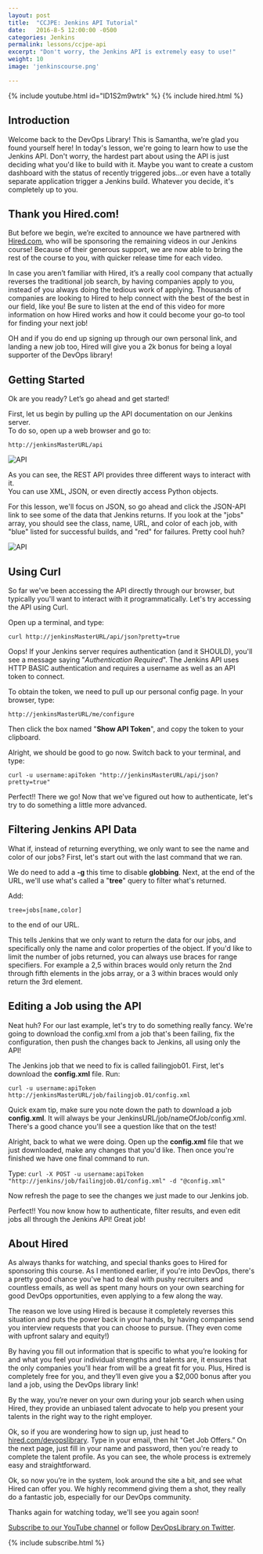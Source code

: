 ```yaml
---
layout: post
title:  "CCJPE: Jenkins API Tutorial"
date:   2016-8-5 12:00:00 -0500
categories: Jenkins
permalink: lessons/ccjpe-api
excerpt: "Don't worry, the Jenkins API is extremely easy to use!"
weight: 10
image: 'jenkinscourse.png'

---
```

{% include youtube.html id="ID1S2m9wtrk" %}
{% include hired.html %}

Introduction
------------
Welcome back to the DevOps Library! This is Samantha, we’re glad you found
yourself here!  In today's lesson, we're going to learn how to use the Jenkins
API.  Don't worry, the hardest part about using the API is just deciding what
you'd like to build with it.  Maybe you want to create a custom dashboard with
the status of recently triggered jobs…or even have a totally separate
application trigger a Jenkins build.  Whatever you decide, it's completely up
to you.

Thank you Hired.com!
--------------------
But before we begin, we’re excited to announce we have partnered with
[Hired.com](http://www.hired.com/devopslibrary),
who will be sponsoring the remaining videos in our Jenkins course! Because of
their generous support, we are now able to bring the rest of the course to you,
with quicker release time for each video.

In case you aren’t familiar with
Hired, it’s a really cool company that actually reverses the traditional job
search, by having companies apply to you, instead of you always doing the
tedious work of applying. Thousands of companies are looking to Hired to help
connect with the best of the best in our field, like you! Be sure to listen at
the end of this video for more information on how Hired works and how it could
become your go-to tool for finding your next job!

OH and if you do end up signing up through our own personal link, and landing a
new job too, Hired will give you a 2k bonus for being a loyal supporter of the
DevOps library!

Getting Started
---------------
Ok are you ready? Let’s go ahead and get started!

First, let us begin by pulling up the API documentation on our Jenkins server.  
To do so, open up a web browser and go to:


`http://jenkinsMasterURL/api`

![API](/images/api.png)

As you can see, the REST API provides three different ways to interact with it.  
You can use XML, JSON, or even directly access Python objects.

For this lesson, we'll focus on JSON, so go ahead and click the JSON-API link to
see some of the data that Jenkins returns.  If you look at the "jobs" array, you
should see the class, name, URL, and color of each job, with "blue" listed for
successful builds, and "red" for failures.  Pretty cool huh?

![API](/images/api2.png)

Using Curl
----------
So far we've been accessing the API directly through our browser, but typically you'll want to interact with it programmatically.  Let's try accessing the API using Curl.

Open up a terminal, and type:

`curl http://jenkinsMasterURL/api/json?pretty=true`

Oops!  If your Jenkins server requires authentication (and it SHOULD), you'll
see a message saying "*Authentication Required*".  The Jenkins API uses HTTP
BASIC authentication and requires a username as well as an API token to connect.

To obtain the token, we need to pull up our personal config page.  In your
browser, type:

`http://jenkinsMasterURL/me/configure`

Then click the box named "**Show API Token**", and copy the token to your
clipboard.

Alright, we should be good to go now.  Switch back to your terminal, and type:

`curl -u username:apiToken "http://jenkinsMasterURL/api/json?pretty=true"`

Perfect!! There we go!  Now that we've figured out how to authenticate, let's
try to do something a little more advanced.

Filtering Jenkins API Data
--------------------------
What if, instead of returning everything, we only want to see the name and color
of our jobs?  First, let's start out with the last command that we ran.  

We do need to add a **-g** this time to disable **globbing**.  Next, at the end
of the URL, we'll use what's called a "**tree**" query to filter what's
returned.  

Add:

`tree=jobs[name,color]`

to the end of our URL.

This tells Jenkins that we only want to return the data for our jobs, and
specifically only the name and color properties of the object.  If you'd like to
limit the number of jobs returned, you can always use braces for range
specifiers.  For example a 2,5 within braces would only return the 2nd through
fifth elements in the jobs array, or a 3 within braces would only return the 3rd
element.

Editing a Job using the API
---------------------------
Neat huh?  For our last example, let's try to do something really fancy.  We're
going to download the config.xml from a job that's been failing, fix the
configuration, then push the changes back to Jenkins, all using only the API!

The Jenkins job that we need to fix is called failingjob01. First, let's
download the **config.xml** file.  Run:

`curl -u username:apiToken http://jenkinsMasterURL/job/failingjob.01/config.xml`

Quick exam tip, make sure you note down the path to download a job
**config.xml**.  It will always be your JenkinsURL/job/nameOfJob/config.xml.   
There's a good chance you'll see a question like that on the test!

Alright, back to what we were doing.  Open up the **config.xml** file that we
just downloaded, make any changes that you'd like.   Then once you're finished
we have one final command to run.

Type:
`curl -X POST -u username:apiToken "http://jenkins/job/failingjob.01/config.xml" -d "@config.xml"`

Now refresh the page to see the changes we just made to our Jenkins job.  

Perfect!!  You now know how to authenticate, filter results, and even edit jobs all through the Jenkins API!  Great job!

About Hired
-----------
As always thanks for watching, and special thanks goes to Hired for sponsoring
this course. As I mentioned earlier, if you're into DevOps, there's a pretty
good chance you've had to deal with pushy recruiters and countless emails, as
well as spent many hours on your own searching for good DevOps opportunities,
even applying to a few along the way.

The reason we love using Hired is because it completely reverses this situation
and puts the power back in your hands, by having companies send you interview
requests that you can choose to pursue. (They even come with upfront salary
and equity!)

By having you fill out information that is specific to what you’re looking for
and what you feel your individual strengths and talents are, it ensures that the
only companies you'll hear from will be a great fit for you. Plus, Hired is
completely free for you, and they’ll even give you a $2,000 bonus after you
land a job, using the DevOps library link!

By the way, you’re never on your own during your job search when using Hired,
they provide an unbiased talent advocate to help you present your talents in
the right way to the right employer.

Ok, so if you are wondering how to sign up, just head to
[hired.com/devopslibrary](http://www.hired.com/devopslibrary).  Type in your
email, then hit "Get Job Offers.”  On the next page, just fill in your name and
password, then you're ready to complete the talent profile. As you can see, the
whole process is extremely easy and straightforward.

Ok, so now you’re in the system, look around the site a bit, and see what Hired
can offer you. We highly recommend giving them a shot, they really do a
fantastic job, especially for our DevOps community.

Thanks again for watching today, we'll see you again soon!

[Subscribe to our YouTube channel](https://www.youtube.com/channel/UCOnioSzUZS-ZqsRnf38V2nA?sub_confirmation=1) or follow [DevOpsLibrary on Twitter](https://twitter.com/intent/user?screen_name=devopslibrary).  

{% include subscribe.html %}
